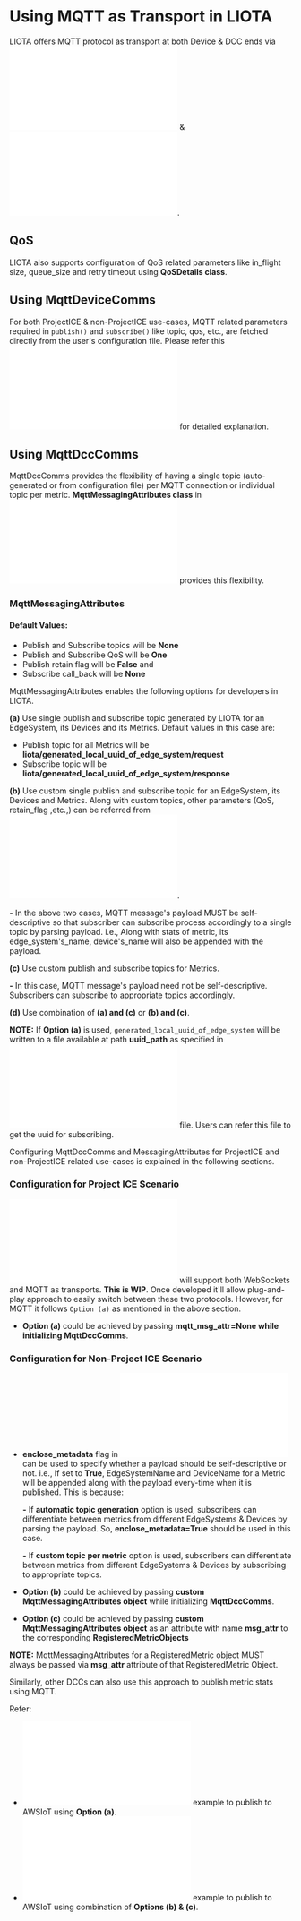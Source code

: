 # Using MQTT as Transport in LIOTA

LIOTA offers MQTT protocol as transport at both Device & DCC ends via ![MqttDeviceComms](/liota/device_comms/mqtt_device_comms.py) & ![MqttDccComms](/liota/dcc_comms/mqtt_dcc_comms.py).


## QoS
LIOTA also supports configuration of QoS related parameters like in_flight size, queue_size and retry timeout using **QoSDetails class**.


## Using MqttDeviceComms

For both ProjectICE & non-ProjectICE use-cases, MQTT related parameters required in `publish()` and `subscribe()` like topic, qos, etc., are fetched directly from the user's
configuration file.  Please refer this ![example](/examples/mqtt/device_comms/iot_cc/iotcc_simulated_mqtt.py) for detailed explanation.


## Using MqttDccComms

MqttDccComms provides the flexibility of having a single topic (auto-generated or from configuration file) per MQTT connection or individual topic per metric. **MqttMessagingAttributes class** in ![mqtt.py](/liota/lib/transports/mqtt.py)
provides this flexibility.

### MqttMessagingAttributes

#### Default Values:

* Publish and Subscribe topics will be **None**
* Publish and Subscribe QoS will be **One**
* Publish retain flag will be **False** and
* Subscribe call_back will be **None**

MqttMessagingAttributes enables the following options for developers in LIOTA.

**(a)** Use single publish and subscribe topic generated by LIOTA for an EdgeSystem, its Devices and its Metrics. Default values in this case are:
* Publish topic for all Metrics will be **liota/generated_local_uuid_of_edge_system/request**
* Subscribe topic will be **liota/generated_local_uuid_of_edge_system/response**

**(b)** Use custom single publish and subscribe topic for an EdgeSystem, its Devices and Metrics.  Along with custom topics, other parameters (QoS, retain_flag ,etc.,) can be referred from ![Property File](/examples/mqtt/dcc_comms/aws_iot/sampleProp.conf).

**-** In the above two cases, MQTT message's payload MUST be self-descriptive so that subscriber can subscribe process accordingly to a single topic by parsing payload. i.e., Along with stats of metric, its edge_system's_name, device's_name will also be appended with the payload.

**(c)** Use custom publish and subscribe topics for Metrics.

**-** In this case, MQTT message's payload need not be self-descriptive.  Subscribers can subscribe to appropriate topics accordingly.

**(d)** Use combination of **(a) and (c)** or **(b) and (c)**.


**NOTE:**
If **Option (a)** is used, `generated_local_uuid_of_edge_system` will be written to a file available at path **uuid_path** as specified in ![liota.conf](/config/liota.conf) file.
Users can refer this file to get the uuid for subscribing.


Configuring MqttDccComms and MessagingAttributes for ProjectICE and non-ProjectICE related use-cases is explained in the following sections.

### Configuration for Project ICE Scenario
![IoTCC DCC](/liota/dccs/iotcc.py) will support both WebSockets and MQTT as transports.  **This is WIP**.  Once developed it'll allow plug-and-play approach to easily switch between these two protocols.  However, for MQTT
it follows `Option (a)` as mentioned in the above section.
* **Option (a)** could be achieved by passing **mqtt_msg_attr=None while initializing MqttDccComms**.


### Configuration for Non-Project ICE Scenario

* **enclose_metadata** flag in ![AWSIoT DCC](/liota/dccs/aws_iot.py) can be used to specify whether a payload should be self-descriptive or not. i.e., If set to **True**, EdgeSystemName and DeviceName for a Metric will be appended
along with the payload every-time when it is published.  This is because:

  **-** If **automatic topic generation** option is used, subscribers can differentiate between metrics from different EdgeSystems & Devices by parsing the payload.  So, **enclose_metadata=True** should be used in this case.

  **-** If **custom topic per metric** option is used, subscribers can differentiate between metrics from different EdgeSystems & Devices by subscribing to appropriate topics.

* **Option (b)** could be achieved by passing **custom MqttMessagingAttributes object** while initializing **MqttDccComms**.
* **Option (c)** could be achieved by passing **custom MqttMessagingAttributes object** as an attribute with name **msg_attr** to the corresponding **RegisteredMetricObjects**

**NOTE:** MqttMessagingAttributes for a RegisteredMetric object MUST always be passed via **msg_attr** attribute of that RegisteredMetric Object.

Similarly, other DCCs can also use this approach to publish metric stats using MQTT.

Refer:
* ![aws_auto_gen](/examples/mqtt/dcc_comms/aws_iot/simulated_home_auto_gen_topic.py) example to publish to AWSIoT using **Option (a)**.
* ![aws_topic_per_metric](/examples/mqtt/dcc_comms/aws_iot/simulated_home_auto_gen_topic.py) example to publish to AWSIoT using combination of **Options (b) & (c)**.
